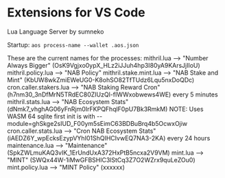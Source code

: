 # Extensions for VS Code

Lua Language Server by sumneko

Startup:
`aos process-name --wallet .aos.json`

These are the current names for the processes:
mithril.lua --> "Number Always Bigger" (OsK9Vgjxo0ypX_HLz2iJJuh4hp3I80yA9KArsJjIloU)
mithril.policy.lua --> "NAB Policy"
mithril.stake.mint.lua --> "NAB Stake and Mint" (KbUW8wkZmiEWeUG0-K8ohSO82TfTUdz6Lqu5nxDoQDc)
cron.caller.stakers.lua --> "NAB Staking Reward Cron" (h7nm30_3nDfMrN5TRdEC80ZIUzQl-fIWWxobwews4WE) every 5 minutes
mithril.stats.lua --> "NAB Ecosystem Stats" (dNmk7_vhghAG06yFnRjm0IrFKPQFhqlF0pU7Bk3RmkM) NOTE: Uses WASM 64 sqlite first init is with --module=ghSkge2sIUD_F00ym5sEimC63BDBuBrq4b5OcwxOjiw
cron.caller.stats.lua --> "Cron NAB Ecosystem Stats" (iAEDZ6Y_wpEcksEzypVYhI01ShQIHCIvwEQ7NA3-2KA) every 24 hours
maintenance.lua --> "Maintenance" (SpkZWLmuKAQ3vIK_1ErUndUxA372HxPtB5ncxa2V9VM)
mint.lua --> "MINT" (SWQx44W-1iMwGFBSHlC3lStCq3Z7O2WZrx9quLeZOu0)
mint.policy.lua --> "MINT Policy" (xxxxxx)
